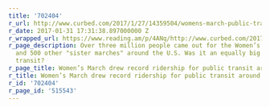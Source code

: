 ```yaml
---
title: '702404'
r_url: http://www.curbed.com/2017/1/27/14359504/womens-march-public-transportation-ridership
r_date: 2017-01-31 17:31:38.897000000 Z
r_wrapped_url: https://www.reading.am/p/4ANq/http://www.curbed.com/2017/1/27/14359504/womens-march-public-transportation-ridership
r_page_description: Over three million people came out for the Women’s March in D.C.
  and 500 other "sister marches" around the U.S. Was it an equally big day for public
  transit?
r_page_title: Women’s March drew record ridership for public transit around the country
r_title: Women’s March drew record ridership for public transit around the country
r_id: '702404'
r_page_id: '515543'
---
```


